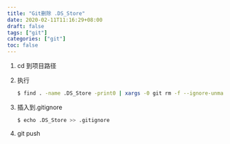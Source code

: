 ```yaml
---
title: "Git删除 .DS_Store"
date: 2020-02-11T11:16:29+08:00
draft: false
tags: ["git"]
categories: ["git"]
toc: false
---
```


1. cd 到项目路径

2. 执行

   ```sh
   $ find . -name .DS_Store -print0 | xargs -0 git rm -f --ignore-unmatch
   ```

3. 插入到.gitignore

   ```sh
   $ echo .DS_Store >> .gitignore
   ```

4. git  push

